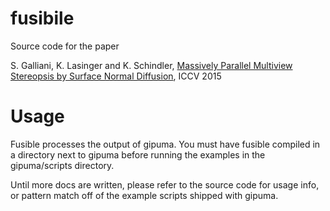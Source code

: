# fusibile
Source code for the paper

S. Galliani, K. Lasinger and K. Schindler, [Massively Parallel Multiview Stereopsis by Surface Normal Diffusion](http://www.prs.igp.ethz.ch/content/dam/ethz/special-interest/baug/igp/photogrammetry-remote-sensing-dam/documents/pdf/galliani-lasinger-iccv15.pdf), ICCV 2015

# Usage
Fusible processes the output of gipuma. You must have fusible compiled in a directory next to gipuma before running the examples in the gipuma/scripts directory.

Until more docs are written, please refer to the source code for usage info, or pattern match off of the example scripts shipped with gipuma.

